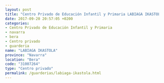 ```yaml
---
layout: post
title: "Centro Privado de Educación Infantil y Primaria LABIAGA IKASTOLA"
date: 2017-09-20 20:57:05 +0200
categories:
- Centro Privado de Educación Infantil y Primaria
- navarra
- bera
- Centro privado
- guarderia
name: "LABIAGA IKASTOLA"
province: "Navarra"
location: "Bera"
code: "31007264"
type: "Centro privado"
permalink: /guarderias/labiaga-ikastola.html
---
```

